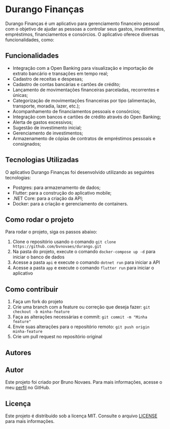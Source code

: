 # Durango Finanças

Durango Finanças é um aplicativo para gerenciamento financeiro pessoal com o objetivo de ajudar as pessoas a controlar seus gastos, investimentos, empréstimos, financiamentos e consórcios. O aplicativo oferece diversas funcionalidades, como:

## Funcionalidades

- Integração com a Open Banking para visualização e importação de extrato bancário e transações em tempo real;
- Cadastro de receitas e despesas;
- Cadastro de contas bancárias e cartões de crédito;
- Lançamento de movimentações financeiras parceladas, recorrentes e únicas;
- Categorização de movimentações financeiras por tipo (alimentação, transporte, moradia, lazer, etc.);
- Acompanhamento de financiamentos pessoais e consórcios;
- Integração com bancos e cartões de crédito através do Open Banking;
- Alerta de gastos excessivos;
- Sugestão de investimento inicial;
- Gerenciamento de investimentos;
- Armazenamento de cópias de contratos de empréstimos pessoais e consignados;

## Tecnologias Utilizadas

O aplicativo Durango Finanças foi desenvolvido utilizando as seguintes tecnologias:

- Postgres: para armazenamento de dados;
- Flutter: para a construção do aplicativo mobile;
- .NET Core: para a criação da API;
- Docker: para a criação e gerenciamento de containers.

## Como rodar o projeto

Para rodar o projeto, siga os passos abaixo:

1. Clone o repositório usando o comando `git clone https://github.com/bvnovaes/durango.git`
2. Na pasta do projeto, execute o comando `docker-compose up -d` para iniciar o banco de dados
3. Acesse a pasta `api` e execute o comando `dotnet run` para iniciar a API
4. Acesse a pasta `app` e execute o comando `flutter run` para iniciar o aplicativo

## Como contribuir

1. Faça um fork do projeto
2. Crie uma branch com a feature ou correção que deseja fazer: `git checkout -b minha-feature`
3. Faça as alterações necessárias e commit: `git commit -m "Minha feature"`
4. Envie suas alterações para o repositório remoto: `git push origin minha-feature`
5. Crie um pull request no repositório original

## Autores

## Autor

Este projeto foi criado por Bruno Novaes. Para mais informações, acesse o meu [perfil](https://github.com/bvnovaes) no GitHub.

## Licença

Este projeto é distribuído sob a licença MIT. Consulte o arquivo [LICENSE](LICENSE) para mais informações.
